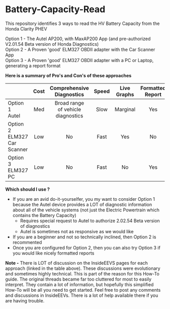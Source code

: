 # Battery-Capacity-Read
This repository identifies 3 ways to read the HV Battery Capacity from the Honda Clarity PHEV

Option 1 -  The Autel AP200, with MaxAP200 App (and pre-authorized V2.01.54 Beta version of Honda Diagnostics)<br>
Option 2 -  A Proven 'good' ELM327 OBDII adapter with the Car Scanner App<br>
Option 3 -  A Proven 'good' ELM327 OBDII adapter with a PC or Laptop, generating a report format<br>

**Here is a summary of Pro's and Con's of these approaches**

|     | Cost | Comprehensive<br>Diagnostics|Speed|Live<br>Graphs|Formatted<br>Report|How-To<br>Instructions|InsideEEVS<br>Discussion |
| :-- | :-: | :-: | :-: | :-: | :-: | :-: | :-: |
| Option 1<br>Autel  | Med | Broad range<br>of vehicle<br>diagnostics | Slow | Marginal | Yes | [Instructions](https://github.com/clarity-phev/Battery-Capacity-Read/AP200.pdf) | [Discussions](https://www.insideevsforum.com/community/index.php?threads/read-battery-capacity-yourself-autel-ap200-breakthrough.9913/) |
| Option 2<br>ELM327<br>Car Scanner  | Low | No | Fast | Yes |  No  | [Instructions](https://github.com/clarity-phev/Battery-Capacity-Read/ELM_CarScanner.pdf) |[Discussions](https://www.insideevsforum.com/community/index.php?threads/budget-battery-capacity-readout.10531/) |
| Option 3<br>ELM327<br>PC  | Low | No | Fast | No  |  Yes | [Instructions](https://github.com/clarity-phev/Battery-Capacity-Read/ELM_PC.pdf) |[Discussions](https://www.insideevsforum.com/community/index.php?threads/pc-based-electric-powertrain-report-battery-capacity.12220/) |

**Which should I use ?**

* If you are an avid do-it-yourselfer, you my want to consider Option 1 because the Autel device provides a LOT of diagnostic information about all of the vehicle systems (not just the Electric Powertrain which contains the Battery Capacity)
   * Requires special request to Autel to authorize 2.02.54 Beta version of diagnostics
   * Autel is sometimes not as responsive as we would like
* If you are a beginner and not so technically inclined, then Option 2 is recommented
* Once you are configured for Option 2, then you can also try Option 3 if you would like nicely formatted reports

**Note -** There is LOT of discussion on the InsideEEVS pages for each approach (linked in the table above).  These discussions were evolutionary and sometimes highly technical.  This is part of the reason for this How-To guide. The original threads became far too cluttered for most to easily interpret.  They contain a lot of information, but hopefully this simplified How-To will be all you need to get started.  Feel free to post any comments and discussions in InsideEEVs.  There is a lot of help available there if you are having trouble.
